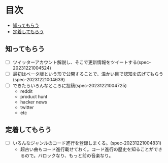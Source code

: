 # 目次

- [知ってもらう](#知ってもらう)
- [定着してもらう](#定着してもらう)

## 知ってもらう

- [ ] ツイッターアカウント解説し、そこで更新情報をツイートする(spec-20231221004524)
- [ ] 最初はベータ版という形で公開することで、温かい目で認知を広げてもらう(spec-20231221004639)
- [ ] できたらいろんなところに投稿(spec-20231221004725)
  - reddit
  - product hunt
  - hacker news
  - twitter
  - etc

## 定着してもらう

- [ ] いろんなジャンルのコード進行を登録しまくる。(spec-20231221004831)
  - 超古い曲もコード進行載せておく。コード進行の歴史を知ることができるので。バロックなり、もっと前の音楽なり。
